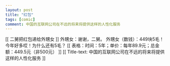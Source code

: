 ```yaml
---
layout: post
title: "红包"
tags: [comic]
comment: 中国的互联网公司在不远的将来将提供这样的人性化服务
---
```

[[ 二舅把红包递给外甥女 ]]
外甥女：谢谢，二舅。
外甥女（数钱）：449块5毛！今年好多哎！为什么还有5毛？
[[ 表格：时间：5年；单价：每年89.9元；总金额：449.5元（非500元） ]]
[[ Title-text: 中国的互联网公司在不远的将来将提供这样的人性化服务 ]]